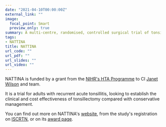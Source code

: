 ```yaml
---
date: "2021-04-10T00:00:00Z"
external_link: ""
image:
  focal_point: Smart
  preview_only: true
summary: A multi-centre, randomised, controlled surgical trial of tonsillectomy versus conservative management in frequent sore throat
tags:
- NATTINA
title: NATTINA
url_code: ""
url_pdf: ""
url_slides: ""
url_video: ""
---
```


NATTINA is funded by a grant from the [NIHR's HTA Programme](https://www.nihr.ac.uk/explore-nihr/funding-programmes/health-technology-assessment.htm/) to CI [Janet Wilson](https://www.ncl.ac.uk/medical-sciences/people/profile/janetwilson2.html) and team.

It is a trial for adults with recurrent acute tonsillitis, looking to establish the clinical and cost effectiveness of tonsillectomy compared with conservative management.

You can find out more on NATTINA's [website](https://research.ncl.ac.uk/nattina/), from the study's registration on [ISCRTN](https://doi.org/10.1186/ISRCTN55284102), or on its [award page](https://fundingawards.nihr.ac.uk/award/12/146/06).
